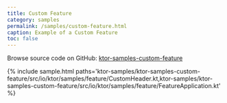 ```yaml
---
title: Custom Feature
category: samples
permalink: /samples/custom-feature.html
caption: Example of a Custom Feature
toc: false
---
```


Browse source code on GitHub: [ktor-samples-custom-feature](https://github.com/ktorio/ktor/tree/master/ktor-samples/ktor-samples-custom-feature)

{% include sample.html 
    paths='ktor-samples/ktor-samples-custom-feature/src/io/ktor/samples/feature/CustomHeader.kt,ktor-samples/ktor-samples-custom-feature/src/io/ktor/samples/feature/FeatureApplication.kt' %}


